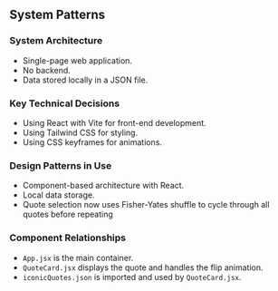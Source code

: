 ## System Patterns

### System Architecture
- Single-page web application.
- No backend.
- Data stored locally in a JSON file.

### Key Technical Decisions
- Using React with Vite for front-end development.
- Using Tailwind CSS for styling.
- Using CSS keyframes for animations.

### Design Patterns in Use
- Component-based architecture with React.
- Local data storage.
- Quote selection now uses Fisher-Yates shuffle to cycle through all quotes before repeating

### Component Relationships
- `App.jsx` is the main container.
- `QuoteCard.jsx` displays the quote and handles the flip animation.
- `iconicQuotes.json` is imported and used by `QuoteCard.jsx`.
